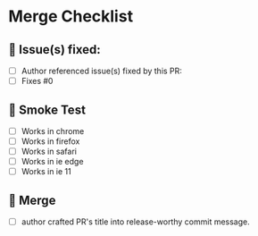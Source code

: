 # Merge Checklist
## :wrench: Issue(s) fixed:
- [ ] Author referenced issue(s) fixed by this PR:
- [ ] Fixes #0

## :smoking: Smoke Test
- [ ] Works in chrome
- [ ] Works in firefox
- [ ] Works in safari
- [ ] Works in ie edge
- [ ] Works in ie 11

## :ship: Merge
- [ ] author crafted PR's title into release-worthy commit message.
